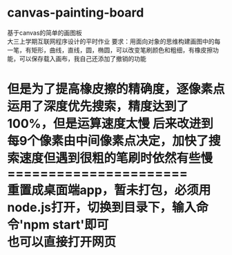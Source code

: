 ﻿# canvas-painting-board
基于canvas的简单的画图板</br>
大三上学期互联网程序设计的平时作业 
要求：用面向对象的思维构建画图中的每一笔，有矩形，曲线，直线，圆，椭圆，可以改变笔刷颜色和粗细，有橡皮擦功能，可以保存载入画布，我自己还添加了撤销的功能 
 
 
但是为了提高橡皮擦的精确度，逐像素点运用了深度优先搜索，精度达到了100%，但是运算速度太慢 
后来改进到每9个像素由中间像素点决定，加快了搜索速度但遇到很粗的笔刷时依然有些慢
======================</br>
重置成桌面端app，暂未打包，必须用node.js打开，切换到目录下，输入命令'npm start'即可</br>
也可以直接打开网页</br>
======================